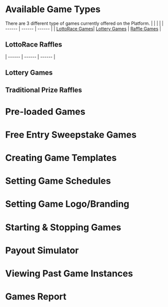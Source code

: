 <!-- TITLE: Games -->
<!-- SUBTITLE: A quick summary of Games -->

# Available Game Types

There are 3 different type of games currently offered on the Platform.
| | | |
| ------ | ------ | ------ | 
| [LottoRace Games](/administration/games/lottorace "Managing your Lottery & Raffle Games")|  [Lottery Games](/administration/games/lottery  "Managing your Lottery Games") | [Raffle Games](/administration/games/raffle "Managing your Raffle Games ") |

## LottoRace Raffles




| ------ | ------ | ------ | 


## Lottery Games



## Traditional Prize Raffles



# Pre-loaded Games
# Free Entry Sweepstake Games
# Creating Game Templates
# Setting Game Schedules
# Setting Game Logo/Branding
# Starting & Stopping Games
# Payout Simulator
# Viewing Past Game Instances
# Games Report





